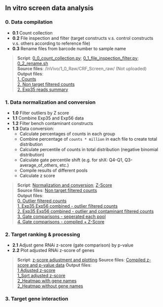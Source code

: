 ## In vitro screen data analysis
### 0. Data compilation <br/>
* __0.1__ Count collection <br/>
* __0.2__ File inspection and filter (target constructs v.s. control constructs v.s. others according to reference file) <br/>
* __0.3__ Rename files from barcode number to sample name <br/>

>__Script__: [0_0_count_collection.py](0.1_Codes_Invivo/0_0_count_collection.py); [0_1_file_inspection_filter.py](0.1_Codes_Invivo/0_1_file_inspection_filter.py); [0_2_rename.sh](0.1_Codes_Invivo/0_2_rename.sh) <br/>
__Source files__: /InVivo/1_0_Raw/CRF_Screen_raw/ (Not uploaded) <br/>
__Output files__: <br/>
[1. Counts](InVivo/1_0_Raw/1_count) <br/>
[2. Non target filtered counts](InVivo/1_0_Raw/2_flt) <br/>
[2. Exp35 reads summary](InVivo/1_0_Raw/Exp35_reads_summary.csv) <br/>

### 1. Data normalization and conversion <br/> 
* __1.0__ Filter outliers by Z score <br/>
* __1.1__ Combine Exp35 and Exp56 data <br/>
* __1.2__ Filter bench contaminant constructs <br/>
* __1.3__ Data conversion: <br/>
    * Calculate percentages of counts in each group <br/>
    * Combine percentage of `counts * million` in each file to create total distribution <br/> 
    * Calculate percentile of counts in total distribution (negative binomial distribution) <br/>
    * Calculate gate percentile shift (e.g. for shX: Q4-Q1, Q3-average_of_others, etc.) <br/>
    * Compile results of different pools <br/>
    * Calculate z score <br/>
    
>__Script__: [Normalization and conversion](0.1_Codes_Invivo/1_0_shRNAlibrary_analysis_0513_Exp35Exp56_CombinedRawCount_nbPctg.py); [Z-Score](0.1_Codes_Invivo/1_1_Zscore_of_Pctg_shift.py) <br/>
__Source files__: [Non target filtered counts](InVivo/1_0_Raw/2_flt) <br/>
__Output files__: <br/>
[0. Outlier filtered counts](InVivo/1_1_Norm/20190513_Exp35Exp56_nbPctl-All/0_fltOutlier) <br/>
[1. Exp35 Exp56 combined - outlier filtered counts](InVivo/1_1_Norm/20190513_Exp35Exp56_nbPctl-All/1_Exp35Exp56_combined) <br/>
[2. Exp35 Exp56 combined - outlier and contaminant filtered counts](InVivo/1_1_Norm/20190513_Exp35Exp56_nbPctl-All/2_flt_comtaminants) <br/>
[3. Gate comparisons - seperated each pool](InVivo/1_1_Norm/20190513_Exp35Exp56_nbPctl-All/3_gate_comparisons_bypool) <br/>
[4. Gate comparisons - compiled + Z-Score](InVivo/1_1_Norm/20190513_Exp35Exp56_nbPctl-All/4_gate_comparisons_combined)

### 2. Target ranking & processing <br/>
* __2.1__ Adjust gene RNAi z-score (gate comparison) by p-value <br/>
* __2.2__ Plot adjusted RNAi z-score of genes <br/>
>__Script__: [z-score adjustment and plotting](0.1_Codes_Invivo/1_4_zscore-div-sqrtP_heatmap.R)
__Source files__: [Compiled z-score and p-value data](InVivo/1_1_Norm/5_p-val_byGene/all_z-score_p.csv)
__Output files__: <br/>
[1 Adjusted z-score](InVivo/1_1_Norm/6_zscore_div_sqrt-pval/all_z-score_div_sqrt-p.csv) <br/>
[1_Sqrt adjusted z-score](InVivo/1_1_Norm/6_zscore_div_sqrt-pval/all_z-score_div_sqrt-p_sqrt.csv) <br/>
[2_Heatmap with gene names](/Volumes/Yolanda/CRF_Screen/InVivo/1_1_Norm/6_zscore_div_sqrt-pval/zscore_div_sqrt-pval_rownames.pdf) <br/>
[2_Heatmap without gene names](/Volumes/Yolanda/CRF_Screen/InVivo/1_1_Norm/6_zscore_div_sqrt-pval/zscore_div_sqrt-pval.pdf)

### 3. Target gene interaction





    
